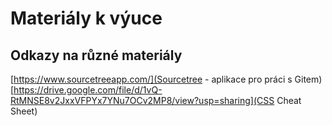 # Materiály k výuce



## Odkazy na různé materiály
[https://www.sourcetreeapp.com/](Sourcetree - aplikace pro práci s Gitem)
[https://drive.google.com/file/d/1vQ-RtMNSE8v2JxxVFPYx7YNu7OCv2MP8/view?usp=sharing](CSS Cheat Sheet)
